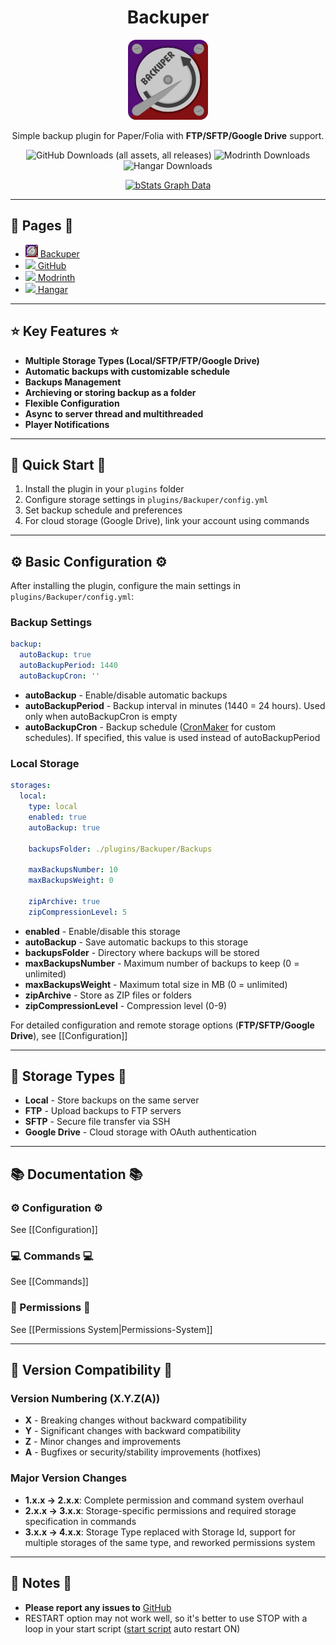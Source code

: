 <div align='center'>

# Backuper

<img height="128" src="https://raw.githubusercontent.com/DVDishka/Backuper/refs/heads/master/images/backuper_logo.svg" width="128" alt=""/>

Simple backup plugin for Paper/Folia with **FTP/SFTP/Google Drive** support.

![GitHub Downloads (all assets, all releases)](https://img.shields.io/github/downloads/DVDishka/Backuper/total?label=GitHub%20Downloads)
![Modrinth Downloads](https://img.shields.io/modrinth/dt/Backuper?label=Modrinth%20Downloads)
![Hangar Downloads](https://img.shields.io/hangar/dt/Backuper?label=Hangar%20Downloads)

[![bStats Graph Data](https://bstats.org/signatures/bukkit/Backuper.svg)](https://bstats.org/plugin/bukkit/Backuper)

</div>

---

## 🔗 Pages 🔗

* [<img width="20px" src="https://raw.githubusercontent.com/DVDishka/Backuper/refs/heads/master/images/backuper_logo.svg"></img>](https://backuper-mc.com)[ Backuper](https://backuper-mc.com)
* [<img width="20px" src="https://github.githubassets.com/images/modules/logos_page/GitHub-Mark.png"></img>](https://github.com/DVDishka/Backuper)[ GitHub](https://github.com/DVDishka/Backuper)
* [<img width="20px" src="https://i.imgur.com/o104U27.png"></img>](https://modrinth.com/plugin/backuper)[ Modrinth](https://modrinth.com/plugin/backuper)
* [<img width="20px" src="https://i.imgur.com/QJnHi37.png"></img>](https://hangar.papermc.io/Collagen/Backuper)[ Hangar](https://hangar.papermc.io/Collagen/Backuper)

---

## ⭐ Key Features ⭐

- **Multiple Storage Types (Local/SFTP/FTP/Google Drive)**
- **Automatic backups with customizable schedule**
- **Backups Management**
- **Archieving or storing backup as a folder**
- **Flexible Configuration**
- **Async to server thread and multithreaded**
- **Player Notifications**

---

## 🚀 Quick Start 🚀

1. Install the plugin in your `plugins` folder
2. Configure storage settings in `plugins/Backuper/config.yml`
3. Set backup schedule and preferences
4. For cloud storage (Google Drive), link your account using commands

---

## ⚙️ Basic Configuration ⚙️

After installing the plugin, configure the main settings in `plugins/Backuper/config.yml`:

### Backup Settings

```yaml
backup:
  autoBackup: true
  autoBackupPeriod: 1440
  autoBackupCron: ''
```

- **autoBackup** - Enable/disable automatic backups
- **autoBackupPeriod** - Backup interval in minutes (1440 = 24 hours). Used only when autoBackupCron is empty
- **autoBackupCron** - Backup schedule ([CronMaker](http://www.cronmaker.com) for custom schedules). If specified, this value is used instead of autoBackupPeriod

### Local Storage

```yaml
storages:
  local:
    type: local
    enabled: true
    autoBackup: true
    
    backupsFolder: ./plugins/Backuper/Backups
    
    maxBackupsNumber: 10
    maxBackupsWeight: 0
    
    zipArchive: true
    zipCompressionLevel: 5
```

- **enabled** - Enable/disable this storage
- **autoBackup** - Save automatic backups to this storage
- **backupsFolder** - Directory where backups will be stored
- **maxBackupsNumber** - Maximum number of backups to keep (0 = unlimited)
- **maxBackupsWeight** - Maximum total size in MB (0 = unlimited)
- **zipArchive** - Store as ZIP files or folders
- **zipCompressionLevel** - Compression level (0-9)

For detailed configuration and remote storage options (**FTP/SFTP/Google Drive**), see [[Configuration]]

---

## 💾 Storage Types 💾

- **Local** - Store backups on the same server
- **FTP** - Upload backups to FTP servers
- **SFTP** - Secure file transfer via SSH
- **Google Drive** - Cloud storage with OAuth authentication

---

## 📚 Documentation 📚

### ⚙️ Configuration ⚙️
See [[Configuration]]

### 💻 Commands 💻
See [[Commands]]

### 🔐 Permissions 🔐
See [[Permissions System|Permissions-System]]

---

## 🔄 Version Compatibility 🔄

### Version Numbering (X.Y.Z(A))
- **X** - Breaking changes without backward compatibility
- **Y** - Significant changes with backward compatibility  
- **Z** - Minor changes and improvements
- **A** - Bugfixes or security/stability improvements (hotfixes)

### Major Version Changes
- **1.x.x → 2.x.x**: Complete permission and command system overhaul
- **2.x.x → 3.x.x**: Storage-specific permissions and required storage specification in commands
- **3.x.x → 4.x.x**: Storage Type replaced with Storage Id, support for multiple storages of the same type, and reworked permissions system

---

## 📝 Notes 📝

* **Please report any issues to** [GitHub](https://github.com/DVDishka/Backuper/issues)
* RESTART option may not work well, so it's better to use STOP with a loop in your start script ([start script](https://flags.sh/) auto restart ON)
